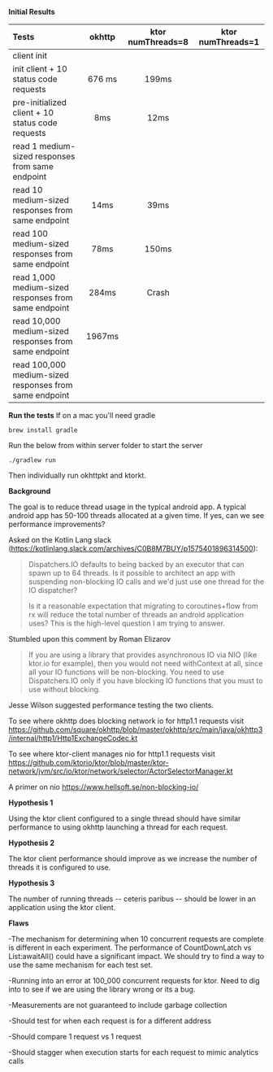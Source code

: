 **Initial Results**


| Tests | okhttp | ktor numThreads=8 | ktor numThreads=1 |
| :---         |     :---:      |          :---: |          :---: |
| client init   |       |      |   |
| init client + 10 status code requests     | 676 ms       |  199ms      |   |
| pre-initialized client + 10 status code requests | 8ms | 12ms  |   |
| read 1 medium-sized responses from same endpoint |   |   |   |
| read 10 medium-sized responses from same endpoint | 14ms | 39ms  |   |
| read 100 medium-sized responses from same endpoint | 78ms | 150ms  |    |
| read 1,000 medium-sized responses from same endpoint | 284ms | Crash  |   |
| read 10,000 medium-sized responses from same endpoint | 1967ms |   |   |
| read 100,000 medium-sized responses from same endpoint |   |   |   |

**Run the tests**
If on a mac you'll need gradle

`brew install gradle`

Run the below from within server folder to start the server

`./gradlew run`

Then individually run okhttpkt and ktorkt.

**Background**

The goal is to reduce thread usage in the typical android app. A typical android app has 50-100 threads allocated at a given time. If yes, can we see performance improvements? 

Asked on the Kotlin Lang slack (https://kotlinlang.slack.com/archives/C0B8M7BUY/p1575401896314500):

> Dispatchers.IO defaults to being backed by an executor that can spawn up to 64 threads. Is it possible to architect an app with suspending non-blocking IO calls and we'd just use one thread for the IO dispatcher?
>
> Is it a reasonable expectation that migrating to coroutines+flow from rx will reduce the total number of threads an android application uses? This is the high-level question I am trying to answer.

Stumbled upon this comment by Roman Elizarov

> If you are using a library that provides asynchronous IO via NIO (like ktor.io for example), then you would not need withContext at all, since all your IO functions will be non-blocking. You need to use Dispatchers.IO only if you have blocking IO functions that you must to use without blocking.

Jesse Wilson suggested performance testing the two clients.

To see where okhttp does blocking network io for http1.1 requests visit
https://github.com/square/okhttp/blob/master/okhttp/src/main/java/okhttp3/internal/http1/Http1ExchangeCodec.kt

To see where ktor-client manages nio for http1.1 requests visit
https://github.com/ktorio/ktor/blob/master/ktor-network/jvm/src/io/ktor/network/selector/ActorSelectorManager.kt

A primer on nio
https://www.hellsoft.se/non-blocking-io/

**Hypothesis 1**

Using the ktor client configured to a single thread should have similar performance to using okhttp launching a thread for each request.

**Hypothesis 2**

The ktor client performance should improve as we increase the number of threads it is configured to use.

**Hypothesis 3**

The number of running threads -- ceteris paribus -- should be lower in an application using the ktor client.

**Flaws**

-The mechanism for determining when 10 concurrent requests are complete is different in each experiment. The performance of CountDownLatch vs List<Deferred>:awaitAll() could have a significant impact. We should try to find a way to use the same mechanism for each test set.

-Running into an error at 100_000 concurrent requests for ktor. Need to dig into to see if we are using the library wrong or its a bug.

-Measurements are not guaranteed to include garbage collection

-Should test for when each request is for a different address

-Should compare 1 request vs 1 request

-Should stagger when execution starts for each request to mimic analytics calls
